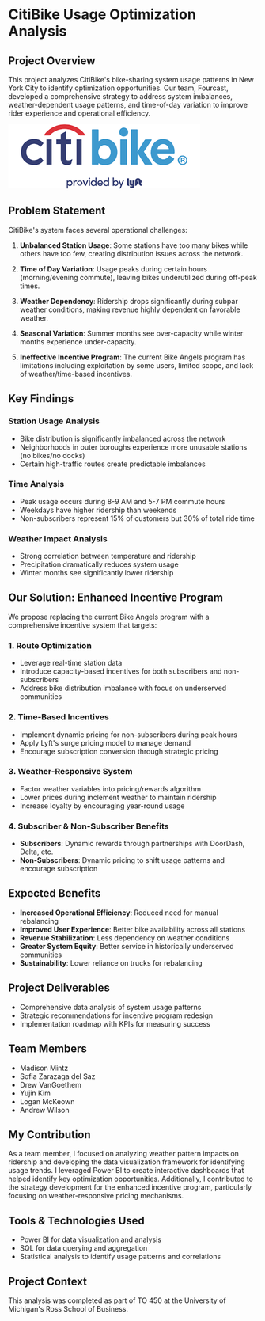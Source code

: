 # CitiBike Usage Optimization Analysis

## Project Overview
This project analyzes CitiBike's bike-sharing system usage patterns in New York City to identify optimization opportunities. Our team, Fourcast, developed a comprehensive strategy to address system imbalances, weather-dependent usage patterns, and time-of-day variation to improve rider experience and operational efficiency.

![CitiBike Logo](presentation/citibike_logo.png)

## Problem Statement
CitiBike's system faces several operational challenges:

1. **Unbalanced Station Usage**: Some stations have too many bikes while others have too few, creating distribution issues across the network.

2. **Time of Day Variation**: Usage peaks during certain hours (morning/evening commute), leaving bikes underutilized during off-peak times.

3. **Weather Dependency**: Ridership drops significantly during subpar weather conditions, making revenue highly dependent on favorable weather.

4. **Seasonal Variation**: Summer months see over-capacity while winter months experience under-capacity.

5. **Ineffective Incentive Program**: The current Bike Angels program has limitations including exploitation by some users, limited scope, and lack of weather/time-based incentives.

## Key Findings

### Station Usage Analysis
- Bike distribution is significantly imbalanced across the network
- Neighborhoods in outer boroughs experience more unusable stations (no bikes/no docks)
- Certain high-traffic routes create predictable imbalances

### Time Analysis
- Peak usage occurs during 8-9 AM and 5-7 PM commute hours
- Weekdays have higher ridership than weekends
- Non-subscribers represent 15% of customers but 30% of total ride time

### Weather Impact Analysis
- Strong correlation between temperature and ridership
- Precipitation dramatically reduces system usage
- Winter months see significantly lower ridership

## Our Solution: Enhanced Incentive Program

We propose replacing the current Bike Angels program with a comprehensive incentive system that targets:

### 1. Route Optimization
- Leverage real-time station data
- Introduce capacity-based incentives for both subscribers and non-subscribers
- Address bike distribution imbalance with focus on underserved communities

### 2. Time-Based Incentives
- Implement dynamic pricing for non-subscribers during peak hours
- Apply Lyft's surge pricing model to manage demand
- Encourage subscription conversion through strategic pricing

### 3. Weather-Responsive System
- Factor weather variables into pricing/rewards algorithm
- Lower prices during inclement weather to maintain ridership
- Increase loyalty by encouraging year-round usage

### 4. Subscriber & Non-Subscriber Benefits
- **Subscribers**: Dynamic rewards through partnerships with DoorDash, Delta, etc.
- **Non-Subscribers**: Dynamic pricing to shift usage patterns and encourage subscription

## Expected Benefits

- **Increased Operational Efficiency**: Reduced need for manual rebalancing
- **Improved User Experience**: Better bike availability across all stations
- **Revenue Stabilization**: Less dependency on weather conditions
- **Greater System Equity**: Better service in historically underserved communities
- **Sustainability**: Lower reliance on trucks for rebalancing

## Project Deliverables
- Comprehensive data analysis of system usage patterns
- Strategic recommendations for incentive program redesign
- Implementation roadmap with KPIs for measuring success

## Team Members
- Madison Mintz
- Sofia Zarazaga del Saz
- Drew VanGoethem
- Yujin Kim
- Logan McKeown
- Andrew Wilson

## My Contribution
As a team member, I focused on analyzing weather pattern impacts on ridership and developing the data visualization framework for identifying usage trends. I leveraged Power BI to create interactive dashboards that helped identify key optimization opportunities. Additionally, I contributed to the strategy development for the enhanced incentive program, particularly focusing on weather-responsive pricing mechanisms.

## Tools & Technologies Used
- Power BI for data visualization and analysis
- SQL for data querying and aggregation
- Statistical analysis to identify usage patterns and correlations

## Project Context
This analysis was completed as part of TO 450 at the University of Michigan's Ross School of Business.
